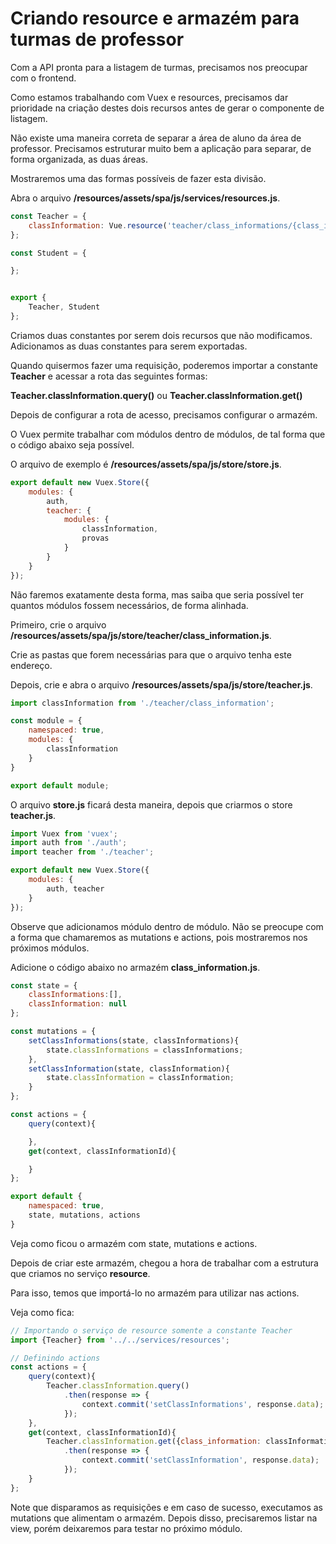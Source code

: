 # Criando resource e armazém para turmas de professor

Com a API pronta para a listagem de turmas, precisamos nos preocupar com o frontend.

Como estamos trabalhando com Vuex e resources, precisamos dar prioridade na criação destes dois recursos antes de gerar o componente de listagem.

Não existe uma maneira correta de separar a área de aluno da área de professor. Precisamos estruturar muito bem a aplicação para separar, de forma organizada, as duas áreas.

Mostraremos uma das formas possíveis de fazer esta divisão.

Abra o arquivo **/resources/assets/spa/js/services/resources.js**.

```js
const Teacher = {
    classInformation: Vue.resource('teacher/class_informations/{class_information}')
};

const Student = {

};


export {
    Teacher, Student
};
```

Criamos duas constantes por serem dois recursos que não modificamos. Adicionamos as duas constantes para serem exportadas.

Quando quisermos fazer uma requisição, poderemos importar a constante **Teacher** e acessar a rota das seguintes formas:

**Teacher.classInformation.query()** ou **Teacher.classInformation.get()**

Depois de configurar a rota de acesso, precisamos configurar o armazém.

O Vuex permite trabalhar com módulos dentro de módulos, de tal forma que o código abaixo seja possível. 

O arquivo de exemplo é **/resources/assets/spa/js/store/store.js**.

```js
export default new Vuex.Store({
    modules: {
        auth,
        teacher: {
            modules: {
                classInformation,
                provas
            }
        }
    }
});
``` 

Não faremos exatamente desta forma, mas saiba que seria possível ter quantos módulos fossem necessários, de forma alinhada.

Primeiro, crie o arquivo **/resources/assets/spa/js/store/teacher/class_information.js**. 

Crie as pastas que forem necessárias para que o arquivo tenha este endereço.

Depois, crie e abra o arquivo **/resources/assets/spa/js/store/teacher.js**.

```js
import classInformation from './teacher/class_information';

const module = {
    namespaced: true,
    modules: {
        classInformation
    }
}

export default module;
```

O arquivo **store.js** ficará desta maneira, depois que criarmos o store **teacher.js**.

```js
import Vuex from 'vuex';
import auth from './auth';
import teacher from './teacher';

export default new Vuex.Store({
    modules: {
        auth, teacher
    }
});
```

Observe que adicionamos módulo dentro de módulo. Não se preocupe com a forma que chamaremos as mutations e actions, pois mostraremos nos próximos módulos.

Adicione o código abaixo no armazém **class_information.js**.

```js
const state = {
    classInformations:[],
    classInformation: null
};

const mutations = {
    setClassInformations(state, classInformations){
        state.classInformations = classInformations;
    },
    setClassInformation(state, classInformation){
        state.classInformation = classInformation;
    }
};

const actions = {
    query(context){

    },
    get(context, classInformationId){

    }
};

export default {
    namespaced: true,
    state, mutations, actions
}
```

Veja como ficou o armazém com state, mutations e actions.

Depois de criar este armazém, chegou a hora de trabalhar com a estrutura que criamos no serviço **resource**. 

Para isso, temos que importá-lo no armazém para utilizar nas actions. 

Veja como fica:

```js
// Importando o serviço de resource somente a constante Teacher
import {Teacher} from '../../services/resources';

// Definindo actions
const actions = {
    query(context){
        Teacher.classInformation.query()
            .then(response => {
                context.commit('setClassInformations', response.data);
            });
    },
    get(context, classInformationId){
        Teacher.classInformation.get({class_information: classInformationId})
            .then(response => {
                context.commit('setClassInformation', response.data);
            });
    }
};
```

Note que disparamos as requisições e em caso de sucesso, executamos as mutations que alimentam o armazém. Depois disso, precisaremos listar na view, porém deixaremos para testar no próximo módulo.